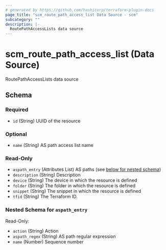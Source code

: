 ```yaml
---
# generated by https://github.com/hashicorp/terraform-plugin-docs
page_title: "scm_route_path_access_list Data Source - scm"
subcategory: ""
description: |-
  RoutePathAccessLists data source
---
```


# scm_route_path_access_list (Data Source)

RoutePathAccessLists data source



<!-- schema generated by tfplugindocs -->
## Schema

### Required

- `id` (String) UUID of the resource

### Optional

- `name` (String) AS path access list name

### Read-Only

- `aspath_entry` (Attributes List) AS paths (see [below for nested schema](#nestedatt--aspath_entry))
- `description` (String) Description
- `device` (String) The device in which the resource is defined
- `folder` (String) The folder in which the resource is defined
- `snippet` (String) The snippet in which the resource is defined
- `tfid` (String) The Terraform ID.

<a id="nestedatt--aspath_entry"></a>
### Nested Schema for `aspath_entry`

Read-Only:

- `action` (String) Action
- `aspath_regex` (String) AS path regular expression
- `name` (Number) Sequence number

